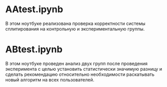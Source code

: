 # AAtest.ipynb

В этом ноутбуке реализована проверка корректности системы сплитирования на контрольную и экспериментальную группы.
 
# ABtest.ipynb

В этом ноутбуке проведен анализ двух групп после проведения эксперимента с целью установить статистически значимую разницу и сделать рекомендацию относительно необходимости раскатывать новый алгоритм на всех пользователей.
